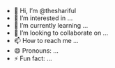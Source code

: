 - 👋 Hi, I’m @theshariful
- 👀 I’m interested in ...
- 🌱 I’m currently learning ...
- 💞️ I’m looking to collaborate on ...
- 📫 How to reach me ...
- 😄 Pronouns: ...
- ⚡ Fun fact: ...

<!---
theshariful/theshariful is a ✨ special ✨ repository because its `README.md` (this file) appears on your GitHub profile.
You can click the Preview link to take a look at your changes.
--->
